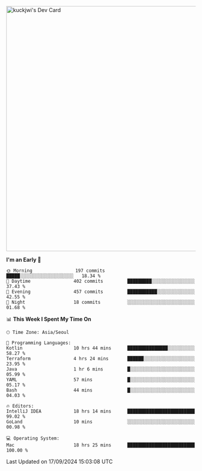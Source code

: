 <a href="https://app.daily.dev/kuckhwancho"><img src="https://api.daily.dev/devcards/v2/efef39c8028947428b3c0b486b9cd9b6.png?r=iz2&type=wide" width="652" alt="kuckjwi's Dev Card"/></a>

<!--START_SECTION:waka-->
**I'm an Early 🐤** 

```text
🌞 Morning                197 commits         █████░░░░░░░░░░░░░░░░░░░░   18.34 % 
🌆 Daytime                402 commits         █████████░░░░░░░░░░░░░░░░   37.43 % 
🌃 Evening                457 commits         ███████████░░░░░░░░░░░░░░   42.55 % 
🌙 Night                  18 commits          ░░░░░░░░░░░░░░░░░░░░░░░░░   01.68 % 
```


📊 **This Week I Spent My Time On** 

```text
🕑︎ Time Zone: Asia/Seoul

💬 Programming Languages: 
Kotlin                   10 hrs 44 mins      ███████████████░░░░░░░░░░   58.27 % 
Terraform                4 hrs 24 mins       ██████░░░░░░░░░░░░░░░░░░░   23.95 % 
Java                     1 hr 6 mins         █░░░░░░░░░░░░░░░░░░░░░░░░   05.99 % 
YAML                     57 mins             █░░░░░░░░░░░░░░░░░░░░░░░░   05.17 % 
Bash                     44 mins             █░░░░░░░░░░░░░░░░░░░░░░░░   04.03 % 

🔥 Editors: 
IntelliJ IDEA            18 hrs 14 mins      █████████████████████████   99.02 % 
GoLand                   10 mins             ░░░░░░░░░░░░░░░░░░░░░░░░░   00.98 % 

💻 Operating System: 
Mac                      18 hrs 25 mins      █████████████████████████   100.00 % 
```


 Last Updated on 17/09/2024 15:03:08 UTC
<!--END_SECTION:waka-->
